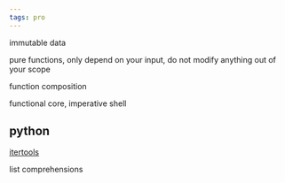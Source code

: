 ```yaml
---
tags: pro
---
```


immutable data 

pure functions, only depend on your input, do not modify anything out of your scope 

function composition 

functional core, imperative shell 

## python

[itertools](https://docs.python.org/3/library/itertools.html)

list comprehensions 


